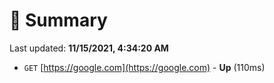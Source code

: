 # 📖 Summary
Last updated: **11/15/2021, 4:34:20 AM**

- `GET` [https://google.com](https://google.com) - **Up** (110ms)
